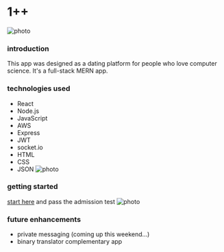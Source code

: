 # 1++
![photo](https://i.imgur.com/obbMsnS.png)
### introduction

This app was designed as a dating platform for people who love computer science. It's a full-stack MERN app.
### technologies used
- React
- Node.js
- JavaScript
- AWS
- Express
- JWT
- socket.io
- HTML
- CSS
- JSON
![photo](https://i.imgur.com/HTZMHMR.png)
### getting started
[start here](http://one-pp.herokuapp.com/)
and pass the admission test
![photo](https://i.imgur.com/vVPCNsP.png)

### future enhancements
- private messaging (coming up this weekend...)
- binary translator complementary app 
